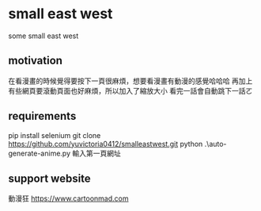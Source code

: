 # small east west
some small east west

## motivation
在看漫畫的時候覺得要按下一頁很麻煩，想要看漫畫有動漫的感覺哈哈哈
再加上有些網頁要滾動頁面也好麻煩，所以加入了縮放大小
看完一話會自動跳下一話ㄛ

## requirements 
pip install selenium
git clone https://github.com/yuvictoria0412/smalleastwest.git
python .\auto-generate-anime.py
輸入第一頁網址

## support website
動漫狂 https://www.cartoonmad.com
